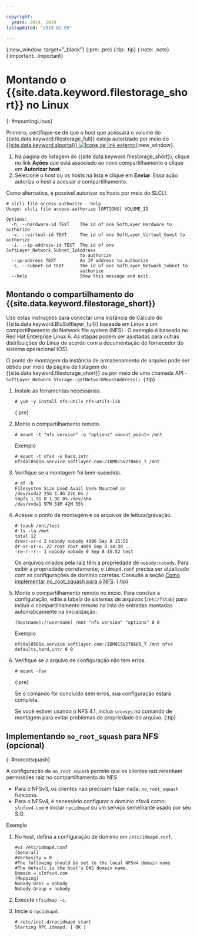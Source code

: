 ```yaml
---

copyright:
  years: 2014, 2019
lastupdated: "2019-02-05"

---
```

{:new_window: target="_blank"}
{:pre: .pre}
{:tip: .tip}
{:note: .note}
{:important: .important}

# Montando o {{site.data.keyword.filestorage_short}} no Linux
{: #mountingLinux}

Primeiro, certifique-se de que o host que acessará o volume do {{site.data.keyword.filestorage_full}} esteja autorizado por meio do [{{site.data.keyword.slportal}} ![Ícone de link externo](../../icons/launch-glyph.svg "Ícone de link externo")](https://control.softlayer.com/){:new_window}.

1. Na página de listagem do {{site.data.keyword.filestorage_short}}, clique no link **Ações** que está associado ao novo compartilhamento e clique em **Autorizar host**.
2. Selecione o host ou os hosts na lista e clique em **Enviar**. Essa ação autoriza o host a acessar o compartilhamento.

Como alternativa, é possível autorizar os hosts por meio do SLCLI.
```
# slcli file access-authorize --help
Usage: slcli file access-authorize [OPTIONS] VOLUME_ID

Options:
  -h, --hardware-id TEXT    The id of one SoftLayer_Hardware to authorize
  -v, --virtual-id TEXT     The id of one SoftLayer_Virtual_Guest to authorize
  -i, --ip-address-id TEXT  The id of one SoftLayer_Network_Subnet_IpAddress
                            to authorize
  --ip-address TEXT         An IP address to authorize
  -s, --subnet-id TEXT      The id of one SoftLayer_Network_Subnet to
                            authorize
  --help                    Show this message and exit.
```

## Montando o compartilhamento do {{site.data.keyword.filestorage_short}}

Use estas instruções para conectar uma instância de Cálculo do {{site.data.keyword.BluSoftlayer_full}} baseada em Linux a um compartilhamento do Network file system (NFS) . O exemplo é baseado no Red Hat Enterprise Linux 6. As etapas podem ser ajustadas para outras distribuições do Linux de acordo com a documentação do fornecedor do sistema operacional (OS).

O ponto de montagem da instância de armazenamento de arquivo pode ser obtido por meio da página de listagem do {{site.data.keyword.filestorage_short}} ou por meio de uma chamada API - `SoftLayer_Network_Storage::getNetworkMountAddress()`.
{:tip}

1. Instale as ferramentas necessárias.
   ```
   # yum -y install nfs-utils nfs-utils-lib
   ```
   {:pre}

2. Monte o compartilhamento remoto.
   ```
   # mount -t "nfs version" -o "options" <mount_point> /mnt
   ```

   Exemplo
   ```
   # mount -t nfs4 -o hard,intr
   nfsdal0501a.service.softlayer.com:/IBM01SV278685_7 /mnt
   ```

3. Verifique se a montagem foi bem-sucedida.
   ```
   # df -h
   Filesystem Size Used Avail Use% Mounted on
   /dev/xvda2 25G 1.4G 22G 6% /
   tmpfs 1.9G 0 1.9G 0% /dev/shm
   /dev/xvda1 97M 51M 42M 55%
   ```

4. Acesse o ponto de montagem e os arquivos de leitura/gravação.
   ```
   # touch /mnt/test
   # ls -la /mnt
   total 12
   drwxr-xr-x 2 nobody nobody 4096 Sep 8 15:52 .
   dr-xr-xr-x. 22 root root 4096 Sep 8 14:30 ..
   -rw-r--r-- 1 nobody nobody 0 Sep 8 15:52 test
   ```

   Os arquivos criados pela raiz têm a propriedade de `nobody:nobody`. Para exibir a propriedade corretamente, o `idmapd.conf` precisa ser atualizado com as configurações de domínio corretas. Consulte a seção [Como implementar no_root_squash para o NFS](#norootsquash).
   {:tip}

5. Monte o compartilhamento remoto no início. Para concluir a configuração, edite a tabela de sistemas de arquivos (`/etc/fstab`) para incluir o compartilhamento remoto na lista de entradas montadas automaticamente na inicialização:

   ```
   (hostname):/(username) /mnt "nfs version" "options" 0 0
   ```

   Exemplo

   ```
   nfsdal0501a.service.softlayer.com:/IBM01SV278685_7 /mnt nfs4 defaults,hard,intr 0 0
   ```

6. Verifique se o arquivo de configuração não tem erros.

   ```
   # mount -fav
   ```
   {:pre}

   Se o comando for concluído sem erros, sua configuração estará completa.

   Se você estiver usando o NFS 4.1, inclua `sec=sys` no comando de montagem para evitar problemas de propriedade do arquivo.
   {:tip}


## Implementando  ` no_root_squash `  para NFS (opcional)
{: #norootsquash}

A configuração de `no_root_squash` permite que os clientes raiz retenham permissões raiz no compartilhamento do NFS.
- Para o NFSv3, os clientes não precisam fazer nada; `no_root_squash` funciona.
- Para o NFSv4, é necessário configurar o domínio nfsv4 como: `slnfsv4.com` e iniciar `rpcidmapd` ou um serviço semelhante usado por seu S.O.

Exemplo

1. No host, defina a configuração de domínio em `/etc/idmapd.conf`.

   ```
   #vi /etc/idmapd.conf
   [General]
   #Verbosity = 0
   #The following should be set to the local NFSv4 domain name
   #The default is the host's DNS domain name.
   Domain = slnfsv4.com
   [Mapping]
   Nobody-User = nobody
   Nobody-Group = nobody
   ```

2. Execute `nfsidmap -c`.
3. Inicie o `rpcidmapd`.
   ```
   # /etc/init.d/rpcidmapd start
   Starting RPC idmapd: [ OK ]
   ```
